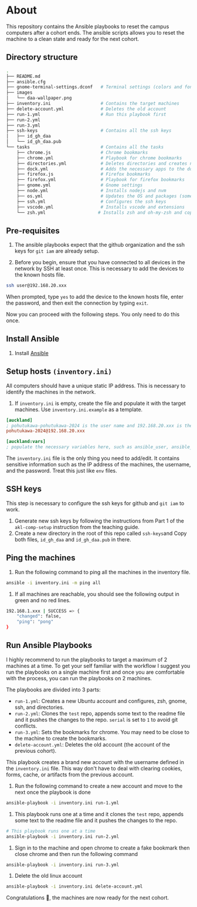 # About

This repository contains the Ansible playbooks to reset the campus computers after a cohort ends.
The ansible scripts allows you to reset the machine to a clean state and ready for the next cohort.

## Directory structure

```sh
.
├── README.md
├── ansible.cfg
├── gnome-terminal-settings.dconf   # Terminal settings (colors and fonts)
├── images
│   └── daa-wallpaper.png
├── inventory.ini                   # Contains the target machines
├── delete-account.yml              # Deletes the old account
├── run-1.yml                       # Run this playbook first
├── run-2.yml
├── run-3.yml
├── ssh-keys                        # Contains all the ssh keys
│   ├── id_gh_daa
│   └── id_gh_daa.pub
└── tasks                           # Contains all the tasks
    ├── chrome.js                   # Chrome bookmarks
    ├── chrome.yml                  # Playbook for chrome bookmarks
    ├── directories.yml             # Deletes directories and creates new ones
    ├── dock.yml                    # Adds the necessary apps to the dock
    ├── firefox.js                  # Firefox bookmarks
    ├── firefox.yml                 # Playbook for firefox bookmarks
    ├── gnome.yml                   # Gnome settings
    ├── node.yml                    # Installs nodejs and nvm
    ├── os.yml                      # Updates the OS and packages (sometimes it fails)
    ├── ssh.yml                     # Configures the ssh keys
    ├── vscode.yml                  # Installs vscode and extensions
    └── zsh.yml                    # Installs zsh and oh-my-zsh and copies the zshrc file
```

## Pre-requisites

1. The ansible playbooks expect that the github organization and the ssh keys for `git iam` are already setup.

2. Before you begin, ensure that you have connected to all devices in the network by SSH at least once. This is necessary to add the devices to the known hosts file.

```sh
ssh user@192.168.20.xxx
```

When prompted, type `yes` to add the device to the known hosts file, enter the password, and then exit the connection by typing `exit`. 

Now you can proceed with the following steps. You only need to do this once.

## Install Ansible

1. Install [Ansible](https://docs.ansible.com/ansible/latest/installation_guide/intro_installation.html)

## Setup hosts `(inventory.ini)`

All computers should have a unique static IP address. This is necessary to
identify the machines in the network.

1. If `inventory.ini` is empty, create the file and populate it with the target machines. Use `inventory.ini.example` as a template.

```ini
[auckland]
; pohutukawa-pohutukawa-2024 is the user name and 192.168.20.xxx is the IP address of the machine, where xxx is the unique number for the machine.
pohutukawa-2024@192.168.20.xxx

[auckland:vars]
; populate the necessary variables here, such as ansible_user, ansible_ssh_pass, etc.
```

The `inventory.ini` file is the only thing you need to add/edit. It contains sensitive information such as the IP address of the machines, the username, and the password.
Treat this just like `env` files.

## SSH keys

This step is necessary to configure the ssh keys for github and `git iam` to work.

1. Generate new ssh keys by following the instructions from Part 1 of the `akl-comp-setup` instruction from the teaching guide. 
2. Create a new directory in the root of this repo called `ssh-keys`and Copy both files, `id_gh_daa` and `id_gh_daa.pub` in there. 

## Ping the machines

1. Run the following command to ping all the machines in the inventory file.

```sh
ansible -i inventory.ini -m ping all
```

1. If all machines are reachable, you should see the following output in green
   and no red lines.

```sh
192.168.1.xxx | SUCCESS => {
    "changed": false,
    "ping": "pong"
}
```

## Run Ansible Playbooks

I highly recommend to run the playbooks to target a maximum of 2 machines at a time.
To get your self familiar with the workflow I suggest you run the playbooks on a single
machine first and once you are comfortable with the process, you can run the playbooks on 2 machines.

The playbooks are divided into 3 parts:

- `run-1.yml`: Creates a new Ubuntu account and configures, zsh, gnome, ssh, and directories.
- `run-2.yml`: Clones the `test` repo, appends some text to the readme file and it pushes the changes to the repo. `serial` is set to `1` to avoid git conflicts.
- `run-3.yml`: Sets the bookmarks for chrome. You may need to be close to the machine to create the bookmarks.
- `delete-account.yml`: Deletes the old account (the account of the previous cohort).

This playbook creates a brand new account with the username defined in the
`inventory.ini` file. This way don't have to deal with clearing cookies, forms,
cache, or artifacts from the previous account.

1. Run the following command to create a new account and move to the next once the playbook is done

```sh
ansible-playbook -i inventory.ini run-1.yml
```

1. This playbook runs one at a time and it clones the `test` repo, appends some text to the readme file and it pushes the changes to the repo.

```sh
# This playbook runs one at a time
ansible-playbook -i inventory.ini run-2.yml
```

1. Sign in to the machine and open chrome to create a fake bookmark then close chrome and then run the following command

```sh
ansible-playbook -i inventory.ini run-3.yml
```

1. Delete the old linux account

```sh
ansible-playbook -i inventory.ini delete-account.yml
```

Congratulations 🎉, the machines are now ready for the next cohort.
